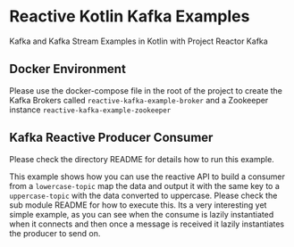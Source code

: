 # Reactive Kotlin Kafka Examples
Kafka and Kafka Stream Examples in Kotlin with Project Reactor Kafka


## Docker Environment
Please use the docker-compose file in the root of the project to create the Kafka Brokers called `reactive-kafka-example-broker`
and a Zookeeper instance `reactive-kafka-example-zookeeper`

## Kafka Reactive Producer Consumer
Please check the directory README for details how to run this example.

This example shows how you can use the reactive API to build a consumer from a `lowercase-topic` map the data and output it
with the same key to a `uppercase-topic` with the data converted to uppercase. Please check the sub module README for 
how to execute this. Its a very interesting yet simple example, as you can see when the consume is lazily instantiated when 
it connects and then once a message is received it lazily instantiates the producer to send on.
